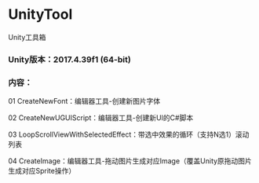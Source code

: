 # UnityTool

Unity工具箱

### Unity版本：2017.4.39f1 (64-bit)

### 内容：

01 CreateNewFont：编辑器工具-创建新图片字体

02 CreateNewUGUIScript：编辑器工具-创建新UI的C#脚本 

03 LoopScrollViewWithSelectedEffect：带选中效果的循环（支持N选1）滚动列表

04 CreateImage：编辑器工具-拖动图片生成对应Image（覆盖Unity原拖动图片生成对应Sprite操作） 

